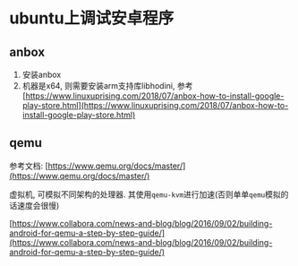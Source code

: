 
# ubuntu上调试安卓程序
## anbox
1. 安装anbox
2. 机器是x64, 则需要安装arm支持库libhodini, 参考[https://www.linuxuprising.com/2018/07/anbox-how-to-install-google-play-store.html](https://www.linuxuprising.com/2018/07/anbox-how-to-install-google-play-store.html)

## qemu
参考文档: [https://www.qemu.org/docs/master/](https://www.qemu.org/docs/master/)

虚拟机, 可模拟不同架构的处理器. 其使用`qemu-kvm`进行加速(否则单单`qemu`模拟的话速度会很慢)

[https://www.collabora.com/news-and-blog/blog/2016/09/02/building-android-for-qemu-a-step-by-step-guide/](https://www.collabora.com/news-and-blog/blog/2016/09/02/building-android-for-qemu-a-step-by-step-guide/)